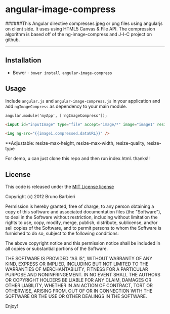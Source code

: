 angular-image-compress
=================

######This Angular directive compresses jpeg or png files using angularjs on client side. It uses using HTML5 Canvas &amp; File API. The compression algorithm is based off of the ng-image-compress and J-I-C project on github. 

-----------

Installation
-------------
 - Bower -  `bower install angular-image-compress`


Usage
-------

Include `angular.js` and `angular-image-compress.js` in your application and add `ngImageCompress` as dependency to your main module.

```
angular.module('myApp', ['ngImageCompress']);
```

```html
<input id="inputImage" type="file" accept="image/*" image="image1" resize-max-height="800" resize-max-width="800" resize-quality="0.7" resize-type="image/jpg" ng-image-compress />
```

```html
<img ng-src="{{image1.compressed.dataURL}}" />
```

**Adjustable: resize-max-height, resize-max-width, resize-quality, resize-type


For demo, u can just clone this repo and then run index.html. thanks!!

License
-------

This code is released under the [MIT License
license](http://opensource.org/licenses/MIT)

Copyright (c) 2012 Bruno Barbieri

Permission is hereby granted, free of charge, to any person obtaining a copy
of this software and associated documentation files (the "Software"), to deal
in the Software without restriction, including without limitation the rights
to use, copy, modify, merge, publish, distribute, sublicense, and/or sell
copies of the Software, and to permit persons to whom the Software is
furnished to do so, subject to the following conditions:

The above copyright notice and this permission notice shall be included in
all copies or substantial portions of the Software.

THE SOFTWARE IS PROVIDED "AS IS", WITHOUT WARRANTY OF ANY KIND, EXPRESS OR
IMPLIED, INCLUDING BUT NOT LIMITED TO THE WARRANTIES OF MERCHANTABILITY,
FITNESS FOR A PARTICULAR PURPOSE AND NONINFRINGEMENT. IN NO EVENT SHALL THE
AUTHORS OR COPYRIGHT HOLDERS BE LIABLE FOR ANY CLAIM, DAMAGES OR OTHER
LIABILITY, WHETHER IN AN ACTION OF CONTRACT, TORT OR OTHERWISE, ARISING FROM,
OUT OF OR IN CONNECTION WITH THE SOFTWARE OR THE USE OR OTHER DEALINGS IN
THE SOFTWARE.

Enjoy!
